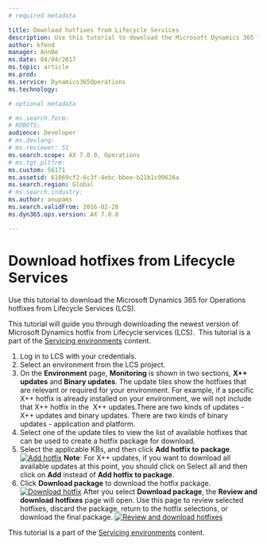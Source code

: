 ```yaml
---
# required metadata

title: Download hotfixes from Lifecycle Services
description: Use this tutorial to download the Microsoft Dynamics 365 for Operations hotfixes from Lifecycle Services (LCS).
author: kfend
manager: AnnBe
ms.date: 04/04/2017
ms.topic: article
ms.prod: 
ms.service: Dynamics365Operations
ms.technology: 

# optional metadata

# ms.search.form: 
# ROBOTS: 
audience: Developer
# ms.devlang: 
# ms.reviewer: 51
ms.search.scope: AX 7.0.0, Operations
# ms.tgt_pltfrm: 
ms.custom: 56171
ms.assetid: 61069cf2-6c3f-4ebc-bbee-b21b1c99626a
ms.search.region: Global
# ms.search.industry: 
ms.author: anupams
ms.search.validFrom: 2016-02-28
ms.dyn365.ops.version: AX 7.0.0

---
```


# Download hotfixes from Lifecycle Services

Use this tutorial to download the Microsoft Dynamics 365 for Operations hotfixes from Lifecycle Services (LCS).

This tutorial will guide you through downloading the newest version of Microsoft Dynamics hotfix from Lifecycle services (LCS).  This tutorial is a part of the [Servicing environments](..\dev-tools\developer-home-page.md#service-environments) content.

1.  Log in to LCS with your credentials.
2.  Select an environment from the LCS project.
3.  On the **Environment** page, **Monitoring** is shown in two sections, **X++ updates** and **Binary updates**. The update tiles show the hotfixes that are relevant or required for your environment. For example, if a specific X++ hotfix is already installed on your environment, we will not include that X++ hotfix in the  X++ updates.There are two kinds of updates - X++ updates and binary updates. There are two kinds of binary updates - application and platform.
4.  Select one of the update tiles to view the list of available hotfixes that can be used to create a hotfix package for download.
5.  Select the applicable KBs, and then click **Add hotfix to package**. [![Add hotfix](./media/add-hotfixes.png)](./media/add-hotfixes.png) **Note**: For X++ updates, if you want to download all available updates at this point, you should click on Select all and then click on **Add** instead of **Add hotfix to package**.
6.  Click **Download package** to download the hotfix package. [![Download hotfix](./media/donwload-hotfix.png)](./media/donwload-hotfix.png) After you select **Download package**, the **Review and download hotfixes** page will open. Use this page to review selected hotfixes, discard the package, return to the hotfix selections, or download the final package. [![Review and download hotfixes](./media/review-and-download-hotfixes.png)](./media/review-and-download-hotfixes.png)

This tutorial is a part of the [Servicing environments](..\dev-tools\developer-home-page.md#service-environments) content.

